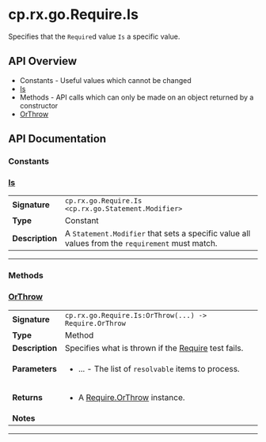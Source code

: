 # cp.rx.go.Require.Is

Specifies that the `Require`d value `Is` a specific value.

## API Overview
* Constants - Useful values which cannot be changed
 * [Is](#is)
* Methods - API calls which can only be made on an object returned by a constructor
 * [OrThrow](#orthrow)

## API Documentation

### Constants


### [Is](#is)

|                                             |                                                                                     |
| --------------------------------------------|-------------------------------------------------------------------------------------|
| **Signature**                               | `cp.rx.go.Require.Is <cp.rx.go.Statement.Modifier>`                                                                    |
| **Type**                                    | Constant                                                                     |
| **Description**                             | A `Statement.Modifier` that sets a specific value all values from the `requirement` must match.                                                                     |

---
### Methods


### [OrThrow](#orthrow)

|                                             |                                                                                     |
| --------------------------------------------|-------------------------------------------------------------------------------------|
| **Signature**                               | `cp.rx.go.Require.Is:OrThrow(...) -> Require.OrThrow`                                                                    |
| **Type**                                    | Method                                                                     |
| **Description**                             | Specifies what is thrown if the [Require](cp.rx.go.Require.md) test fails.                                                                     |
| **Parameters**                              | <ul><li>...  - The list of `resolvable` items to process.</li></ul> |
| **Returns**                                 | <ul><li>A [Require.OrThrow](cp.rx.go.Require.OrThrow.md) instance.</li></ul>          |
| **Notes**                                   | <ul></ul>                |

---

